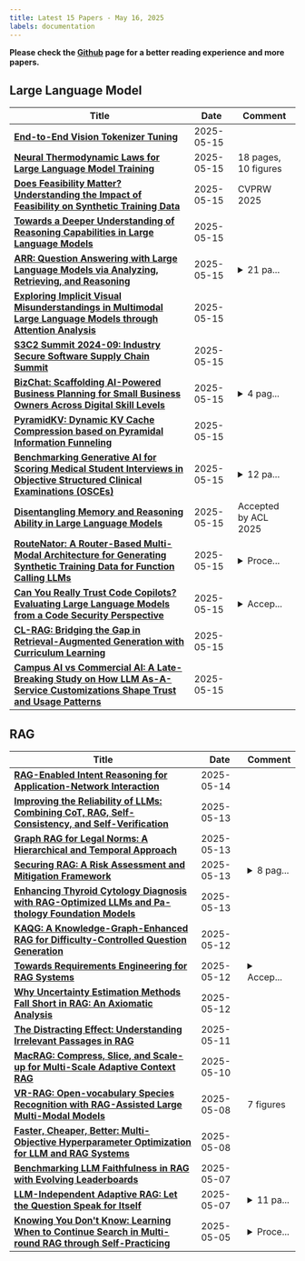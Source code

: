 ```yaml
---
title: Latest 15 Papers - May 16, 2025
labels: documentation
---
```

**Please check the [Github](https://github.com/zezhishao/MTS_Daily_ArXiv) page for a better reading experience and more papers.**

## Large Language Model
| **Title** | **Date** | **Comment** |
| --- | --- | --- |
| **[End-to-End Vision Tokenizer Tuning](http://arxiv.org/abs/2505.10562v1)** | 2025-05-15 |  |
| **[Neural Thermodynamic Laws for Large Language Model Training](http://arxiv.org/abs/2505.10559v1)** | 2025-05-15 | 18 pages, 10 figures |
| **[Does Feasibility Matter? Understanding the Impact of Feasibility on Synthetic Training Data](http://arxiv.org/abs/2505.10551v1)** | 2025-05-15 | CVPRW 2025 |
| **[Towards a Deeper Understanding of Reasoning Capabilities in Large Language Models](http://arxiv.org/abs/2505.10543v1)** | 2025-05-15 |  |
| **[ARR: Question Answering with Large Language Models via Analyzing, Retrieving, and Reasoning](http://arxiv.org/abs/2502.04689v3)** | 2025-05-15 | <details><summary>21 pa...</summary><p>21 pages. Code: https://github.com/YuweiYin/ARR</p></details> |
| **[Exploring Implicit Visual Misunderstandings in Multimodal Large Language Models through Attention Analysis](http://arxiv.org/abs/2505.10541v1)** | 2025-05-15 |  |
| **[S3C2 Summit 2024-09: Industry Secure Software Supply Chain Summit](http://arxiv.org/abs/2505.10538v1)** | 2025-05-15 |  |
| **[BizChat: Scaffolding AI-Powered Business Planning for Small Business Owners Across Digital Skill Levels](http://arxiv.org/abs/2505.08493v2)** | 2025-05-15 | <details><summary>4 pag...</summary><p>4 pages, 1 figure, CHIWORK '25 Adjunct, June 23-25, 2025, Amsterdam, Netherlands</p></details> |
| **[PyramidKV: Dynamic KV Cache Compression based on Pyramidal Information Funneling](http://arxiv.org/abs/2406.02069v4)** | 2025-05-15 |  |
| **[Benchmarking Generative AI for Scoring Medical Student Interviews in Objective Structured Clinical Examinations (OSCEs)](http://arxiv.org/abs/2501.13957v2)** | 2025-05-15 | <details><summary>12 pa...</summary><p>12 pages + 3 pages of references, 4 figures</p></details> |
| **[Disentangling Memory and Reasoning Ability in Large Language Models](http://arxiv.org/abs/2411.13504v3)** | 2025-05-15 | Accepted by ACL 2025 |
| **[RouteNator: A Router-Based Multi-Modal Architecture for Generating Synthetic Training Data for Function Calling LLMs](http://arxiv.org/abs/2505.10495v1)** | 2025-05-15 | <details><summary>Proce...</summary><p>Proceedings of the 4th International Workshop on Knowledge-Augmented Methods for Natural Language Processing</p></details> |
| **[Can You Really Trust Code Copilots? Evaluating Large Language Models from a Code Security Perspective](http://arxiv.org/abs/2505.10494v1)** | 2025-05-15 | <details><summary>Accep...</summary><p>Accepted by ACL2025 Main Conference</p></details> |
| **[CL-RAG: Bridging the Gap in Retrieval-Augmented Generation with Curriculum Learning](http://arxiv.org/abs/2505.10493v1)** | 2025-05-15 |  |
| **[Campus AI vs Commercial AI: A Late-Breaking Study on How LLM As-A-Service Customizations Shape Trust and Usage Patterns](http://arxiv.org/abs/2505.10490v1)** | 2025-05-15 |  |

## RAG
| **Title** | **Date** | **Comment** |
| --- | --- | --- |
| **[RAG-Enabled Intent Reasoning for Application-Network Interaction](http://arxiv.org/abs/2505.09339v1)** | 2025-05-14 |  |
| **[Improving the Reliability of LLMs: Combining CoT, RAG, Self-Consistency, and Self-Verification](http://arxiv.org/abs/2505.09031v1)** | 2025-05-13 |  |
| **[Graph RAG for Legal Norms: A Hierarchical and Temporal Approach](http://arxiv.org/abs/2505.00039v2)** | 2025-05-13 |  |
| **[Securing RAG: A Risk Assessment and Mitigation Framework](http://arxiv.org/abs/2505.08728v1)** | 2025-05-13 | <details><summary>8 pag...</summary><p>8 pages, 3 figures, Sara Ott and Lukas Ammann contributed equally</p></details> |
| **[Enhancing Thyroid Cytology Diagnosis with RAG-Optimized LLMs and Pa-thology Foundation Models](http://arxiv.org/abs/2505.08590v1)** | 2025-05-13 |  |
| **[KAQG: A Knowledge-Graph-Enhanced RAG for Difficulty-Controlled Question Generation](http://arxiv.org/abs/2505.07618v1)** | 2025-05-12 |  |
| **[Towards Requirements Engineering for RAG Systems](http://arxiv.org/abs/2505.07553v1)** | 2025-05-12 | <details><summary>Accep...</summary><p>Accepted to EASE 2025, 17-20 June, Istanbul, Turkey</p></details> |
| **[Why Uncertainty Estimation Methods Fall Short in RAG: An Axiomatic Analysis](http://arxiv.org/abs/2505.07459v1)** | 2025-05-12 |  |
| **[The Distracting Effect: Understanding Irrelevant Passages in RAG](http://arxiv.org/abs/2505.06914v1)** | 2025-05-11 |  |
| **[MacRAG: Compress, Slice, and Scale-up for Multi-Scale Adaptive Context RAG](http://arxiv.org/abs/2505.06569v1)** | 2025-05-10 |  |
| **[VR-RAG: Open-vocabulary Species Recognition with RAG-Assisted Large Multi-Modal Models](http://arxiv.org/abs/2505.05635v1)** | 2025-05-08 | 7 figures |
| **[Faster, Cheaper, Better: Multi-Objective Hyperparameter Optimization for LLM and RAG Systems](http://arxiv.org/abs/2502.18635v2)** | 2025-05-08 |  |
| **[Benchmarking LLM Faithfulness in RAG with Evolving Leaderboards](http://arxiv.org/abs/2505.04847v1)** | 2025-05-07 |  |
| **[LLM-Independent Adaptive RAG: Let the Question Speak for Itself](http://arxiv.org/abs/2505.04253v1)** | 2025-05-07 | <details><summary>11 pa...</summary><p>11 pages, 5 figures, 2 tables</p></details> |
| **[Knowing You Don't Know: Learning When to Continue Search in Multi-round RAG through Self-Practicing](http://arxiv.org/abs/2505.02811v1)** | 2025-05-05 | <details><summary>Proce...</summary><p>Proceedings of the 48th International ACM SIGIR 2025</p></details> |

